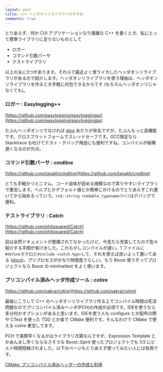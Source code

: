 ```yaml
---
layout: post
title: C++ ヘッダオンリライブラリのすすめ
comments: true
---
```

とりあえず、何か CUI アプリケーションなり複雑な C++ を書くとき、私にとって標準ライブラリに足りないものとして

+ ロガー
+ コマンド引数パーサ
+ テストライブラリ

以上の主に3つがあります。それらで最近よく使うイカしたヘッダオンリライブラリがあるので紹介します。ヘッダオンリライブラリを使う理由は、ヘッダオンリライブラリを作るとき手軽に内包できるからです (もちろんヘッダオンリじゃなくても)。

### ロガー : Easylogging++

[https://github.com/easylogging/easyloggingpp](https://github.com/easylogging/easyloggingpp)

たぶんヘッダオンリでなければ [glog](https://github.com/google/glog) あたりが有名ですが、たぶんもっと高機能です。クロスプラットフォームでスレッドセーフです。GCC限定なら Stacktrace も吐けてテスト・デバッグ用途にも便利ですね。コンパイルが結構遅くなるのが欠点。

### コマンド引数パーサ : cmdline

[https://github.com/tanakh/cmdline](https://github.com/tanakh/cmdline)

とても手軽かつミニマム、コード自体が読める規模なので弄りやすいライブラリで重宝します。ヘルプとかデフォルト値とか簡単にかけるのでとりあえずこれ書いてから始めるっていう。``std::string readable_typename<T>()``はデバッグで便利。


### テストライブラリ : Catch

[https://github.com/philsquared/Catch](https://github.com/philsquared/Catch)

前は全然ドキュメントが整備されてなかったけど、今見たら充実してたので色々紹介する手間が省けました。これも少しコンパイルが遅い。1 ファイルに``#define``マクロと``#include <catch.hpp>``して、それを使えば良いよって書いてある ([docs](https://github.com/philsquared/Catch/blob/master/docs/slow-compiles.md))。プリプロセスがかなり時間食うらしい。もう Boost 使うぞってプロジェクトなら Boost の minimaltest をよく使います。


### プリコンパイル済みヘッダ作成ツール : cotire

[https://github.com/sakra/cotire](https://github.com/sakra/cotire)

最後にこうして C++ のヘッダオンリライブラリ作る上でコンパイル時間は死活問題なのでプリコンパイル済みヘッダ(PCH)の作成が必須です。IDEを使うなら多分何かオプションがあると思います。IDEを使う人も configure とか配布の際や CTest を使った TDD とか楽で CMake 便利です。そんなわけで CMake で使える cotire 重宝してます。

PCH で実際早くなるかはライブラリ次第なんですが、Expression Template とかあんまし早くならなさそうな Boost::Spirit 使ったプロジェクトでも 1/3 にビルド時間短縮されました。以下のページもとりあえず使ってみたい人には有用です。

[CMake: プリコンパイル済みヘッダーの作成と利用](http://qiita.com/mrk_21/items/264f6135679239ff018a)
